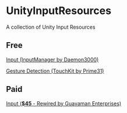 # UnityInputResources
A collection of Unity Input Resources

## Free

[Input (InputManager by Daemon3000)](https://github.com/daemon3000/InputManager)

[Gesture Detection (TouchKit by Prime31)](https://github.com/prime31/TouchKit)

## Paid

[Input (**$45** - Rewired by Guavaman Enterprises)](https://www.assetstore.unity3d.com/en/#!/content/21676)

